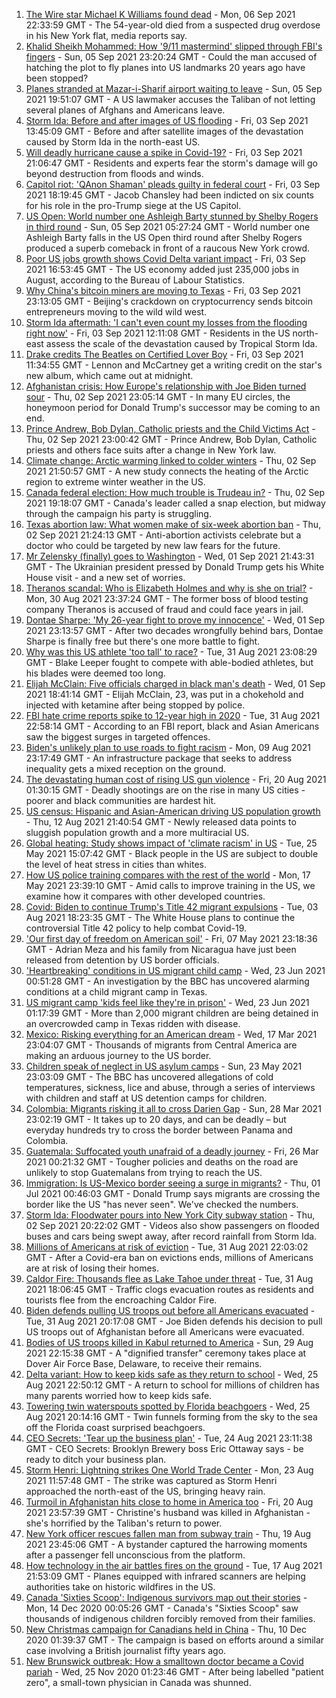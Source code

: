 1. [The Wire star Michael K Williams found dead](https://www.bbc.co.uk/news/world-us-canada-58470253?at_medium=RSS&at_campaign=KARANGA) - Mon, 06 Sep 2021 22:33:59 GMT - The 54-year-old died from a suspected drug overdose in his New York flat, media reports say.
2. [Khalid Sheikh Mohammed: How '9/11 mastermind' slipped through FBI's fingers](https://www.bbc.co.uk/news/world-us-canada-58393231?at_medium=RSS&at_campaign=KARANGA) - Sun, 05 Sep 2021 23:20:24 GMT - Could the man accused of hatching the plot to fly planes into US landmarks 20 years ago have been stopped?
3. [Planes stranded at Mazar-i-Sharif airport waiting to leave](https://www.bbc.co.uk/news/world-asia-58455959?at_medium=RSS&at_campaign=KARANGA) - Sun, 05 Sep 2021 19:51:07 GMT - A US lawmaker accuses the Taliban of not letting several planes of Afghans and Americans leave.
4. [Storm Ida: Before and after images of US flooding](https://www.bbc.co.uk/news/world-us-canada-58434171?at_medium=RSS&at_campaign=KARANGA) - Fri, 03 Sep 2021 13:45:09 GMT - Before and after satellite images of the devastation caused by Storm Ida in the north-east US.
5. [Will deadly hurricane cause a spike in Covid-19?](https://www.bbc.co.uk/news/world-us-canada-58439863?at_medium=RSS&at_campaign=KARANGA) - Fri, 03 Sep 2021 21:06:47 GMT - Residents and experts fear the storm's damage will go beyond destruction from floods and winds.
6. [Capitol riot: 'QAnon Shaman' pleads guilty in federal court](https://www.bbc.co.uk/news/world-us-canada-58441174?at_medium=RSS&at_campaign=KARANGA) - Fri, 03 Sep 2021 18:19:45 GMT - Jacob Chansley had been indicted on six counts for his role in the pro-Trump siege at the US Capitol.
7. [US Open: World number one Ashleigh Barty stunned by Shelby Rogers in third round](https://www.bbc.co.uk/sport/tennis/58450803?at_medium=RSS&at_campaign=KARANGA) - Sun, 05 Sep 2021 05:27:24 GMT - World number one Ashleigh Barty falls in the US Open third round after Shelby Rogers produced a superb comeback in front of a raucous New York crowd.
8. [Poor US jobs growth shows Covid Delta variant impact](https://www.bbc.co.uk/news/business-58432350?at_medium=RSS&at_campaign=KARANGA) - Fri, 03 Sep 2021 16:53:45 GMT - The US economy added just 235,000 jobs in August, according to the Bureau of Labour Statistics.
9. [Why China's bitcoin miners are moving to Texas](https://www.bbc.co.uk/news/world-us-canada-58414555?at_medium=RSS&at_campaign=KARANGA) - Fri, 03 Sep 2021 23:13:05 GMT - Beijing's crackdown on cryptocurrency sends bitcoin entrepreneurs moving to the wild wild west.
10. [Storm Ida aftermath: 'I can't even count my losses from the flooding right now'](https://www.bbc.co.uk/news/world-us-canada-58432047?at_medium=RSS&at_campaign=KARANGA) - Fri, 03 Sep 2021 12:11:08 GMT - Residents in the US north-east assess the scale of the devastation caused by Tropical Storm Ida.
11. [Drake credits The Beatles on Certified Lover Boy](https://www.bbc.co.uk/news/entertainment-arts-58433024?at_medium=RSS&at_campaign=KARANGA) - Fri, 03 Sep 2021 11:34:55 GMT - Lennon and McCartney get a writing credit on the star's new album, which came out at midnight.
12. [Afghanistan crisis: How Europe's relationship with Joe Biden turned sour](https://www.bbc.co.uk/news/world-europe-58416848?at_medium=RSS&at_campaign=KARANGA) - Thu, 02 Sep 2021 23:05:14 GMT - In many EU circles, the honeymoon period for Donald Trump's successor may be coming to an end.
13. [Prince Andrew, Bob Dylan, Catholic priests and the Child Victims Act](https://www.bbc.co.uk/news/world-us-canada-58322592?at_medium=RSS&at_campaign=KARANGA) - Thu, 02 Sep 2021 23:00:42 GMT - Prince Andrew, Bob Dylan, Catholic priests and others face suits after a change in New York law.
14. [Climate change: Arctic warming linked to colder winters](https://www.bbc.co.uk/news/science-environment-58425526?at_medium=RSS&at_campaign=KARANGA) - Thu, 02 Sep 2021 21:50:57 GMT - A new study connects the heating of the Arctic region to extreme winter weather in the US.
15. [Canada federal election: How much trouble is Trudeau in?](https://www.bbc.co.uk/news/world-us-canada-58389802?at_medium=RSS&at_campaign=KARANGA) - Thu, 02 Sep 2021 19:18:07 GMT - Canada's leader called a snap election, but midway through the campaign his party is struggling.
16. [Texas abortion law: What women make of six-week abortion ban](https://www.bbc.co.uk/news/world-us-canada-58416037?at_medium=RSS&at_campaign=KARANGA) - Thu, 02 Sep 2021 21:24:13 GMT - Anti-abortion activists celebrate but a doctor who could be targeted by new law fears for the future.
17. [Mr Zelensky (finally) goes to Washington](https://www.bbc.co.uk/news/world-us-canada-58414184?at_medium=RSS&at_campaign=KARANGA) - Wed, 01 Sep 2021 21:43:31 GMT - The Ukrainian president pressed by Donald Trump gets his White House visit - and a new set of worries.
18. [Theranos scandal: Who is Elizabeth Holmes and why is she on trial?](https://www.bbc.co.uk/news/business-58336998?at_medium=RSS&at_campaign=KARANGA) - Mon, 30 Aug 2021 23:37:24 GMT - The former boss of blood testing company Theranos is accused of fraud and could face years in jail.
19. [Dontae Sharpe: 'My 26-year fight to prove my innocence'](https://www.bbc.co.uk/news/world-us-canada-58413322?at_medium=RSS&at_campaign=KARANGA) - Wed, 01 Sep 2021 23:13:57 GMT - After two decades wrongfully behind bars, Dontae Sharpe is finally free but there's one more battle to fight.
20. [Why was this US athlete 'too tall' to race?](https://www.bbc.co.uk/news/disability-58398944?at_medium=RSS&at_campaign=KARANGA) - Tue, 31 Aug 2021 23:08:29 GMT - Blake Leeper fought to compete with able-bodied athletes, but his blades were deemed too long.
21. [Elijah McClain: Five officials charged in black man's death](https://www.bbc.co.uk/news/world-us-canada-58414183?at_medium=RSS&at_campaign=KARANGA) - Wed, 01 Sep 2021 18:41:14 GMT - Elijah McClain, 23, was put in a chokehold and injected with ketamine after being stopped by police.
22. [FBI hate crime reports spike to 12-year high in 2020](https://www.bbc.co.uk/news/world-us-canada-58402839?at_medium=RSS&at_campaign=KARANGA) - Tue, 31 Aug 2021 22:58:14 GMT - According to an FBI report, black and Asian Americans saw the biggest surges in targeted offences.
23. [Biden's unlikely plan to use roads to fight racism](https://www.bbc.co.uk/news/world-us-canada-58106414?at_medium=RSS&at_campaign=KARANGA) - Mon, 09 Aug 2021 23:17:49 GMT - An infrastructure package that seeks to address inequality gets a mixed reception on the ground.
24. [The devastating human cost of rising US gun violence](https://www.bbc.co.uk/news/world-us-canada-58207384?at_medium=RSS&at_campaign=KARANGA) - Fri, 20 Aug 2021 01:30:15 GMT - Deadly shootings are on the rise in many US cities - poorer and black communities are hardest hit.
25. [US census: Hispanic and Asian-American driving US population growth](https://www.bbc.co.uk/news/world-us-canada-58195166?at_medium=RSS&at_campaign=KARANGA) - Thu, 12 Aug 2021 21:40:54 GMT - Newly released data points to sluggish population growth and a more multiracial US.
26. [Global heating: Study shows impact of 'climate racism' in US](https://www.bbc.co.uk/news/science-environment-57235904?at_medium=RSS&at_campaign=KARANGA) - Tue, 25 May 2021 15:07:42 GMT - Black people in the US are subject to double the level of heat stress in cities than whites.
27. [How US police training compares with the rest of the world](https://www.bbc.co.uk/news/world-us-canada-56834733?at_medium=RSS&at_campaign=KARANGA) - Mon, 17 May 2021 23:39:10 GMT - Amid calls to improve training in the US, we examine how it compares with other developed countries.
28. [Covid: Biden to continue Trump's Title 42 migrant expulsions](https://www.bbc.co.uk/news/world-us-canada-58077311?at_medium=RSS&at_campaign=KARANGA) - Tue, 03 Aug 2021 18:23:35 GMT - The White House plans to continue the controversial Title 42 policy to help combat Covid-19.
29. ['Our first day of freedom on American soil'](https://www.bbc.co.uk/news/world-us-canada-57022918?at_medium=RSS&at_campaign=KARANGA) - Fri, 07 May 2021 23:18:36 GMT - Adrian Meza and his family from Nicaragua have just been released from detention by US border officials.
30. ['Heartbreaking' conditions in US migrant child camp](https://www.bbc.co.uk/news/world-us-canada-57561760?at_medium=RSS&at_campaign=KARANGA) - Wed, 23 Jun 2021 00:51:28 GMT - An investigation by the BBC has uncovered alarming conditions at a child migrant camp in Texas.
31. [US migrant camp 'kids feel like they're in prison'](https://www.bbc.co.uk/news/world-us-canada-57576306?at_medium=RSS&at_campaign=KARANGA) - Wed, 23 Jun 2021 01:17:39 GMT - More than 2,000 migrant children are being detained in an overcrowded camp in Texas ridden with disease.
32. [Mexico: Risking everything for an American dream](https://www.bbc.co.uk/news/world-us-canada-56432363?at_medium=RSS&at_campaign=KARANGA) - Wed, 17 Mar 2021 23:04:07 GMT - Thousands of migrants from Central America are making an arduous journey to the US border.
33. [Children speak of neglect in US asylum camps](https://www.bbc.co.uk/news/world-us-canada-57149721?at_medium=RSS&at_campaign=KARANGA) - Sun, 23 May 2021 23:03:09 GMT - The BBC has uncovered allegations of cold temperatures, sickness, lice and abuse, through a series of interviews with children and staff at US detention camps for children.
34. [Colombia: Migrants risking it all to cross Darien Gap](https://www.bbc.co.uk/news/world-latin-america-56544700?at_medium=RSS&at_campaign=KARANGA) - Sun, 28 Mar 2021 23:02:19 GMT - It takes up to 20 days, and can be deadly – but everyday hundreds try to cross the border between Panama and Colombia.
35. [Guatemala: Suffocated youth unafraid of a deadly journey](https://www.bbc.co.uk/news/world-latin-america-56260568?at_medium=RSS&at_campaign=KARANGA) - Fri, 26 Mar 2021 00:21:32 GMT - Tougher policies and deaths on the road are unlikely to stop Guatemalans from trying to reach the US.
36. [Immigration: Is US-Mexico border seeing a surge in migrants?](https://www.bbc.co.uk/news/57656959?at_medium=RSS&at_campaign=KARANGA) - Thu, 01 Jul 2021 00:46:03 GMT - Donald Trump says migrants are crossing the border like the US "has never seen". We've checked the numbers.
37. [Storm Ida: Floodwater pours into New York City subway station](https://www.bbc.co.uk/news/world-us-canada-58418627?at_medium=RSS&at_campaign=KARANGA) - Thu, 02 Sep 2021 20:22:02 GMT - Videos also show passengers on flooded buses and cars being swept away, after record rainfall from Storm Ida.
38. [Millions of Americans at risk of eviction](https://www.bbc.co.uk/news/world-us-canada-58403607?at_medium=RSS&at_campaign=KARANGA) - Tue, 31 Aug 2021 22:03:02 GMT - After a Covid-era ban on evictions ends, millions of Americans are at risk of losing their homes.
39. [Caldor Fire: Thousands flee as Lake Tahoe under threat](https://www.bbc.co.uk/news/world-us-canada-58402381?at_medium=RSS&at_campaign=KARANGA) - Tue, 31 Aug 2021 18:06:45 GMT - Traffic clogs evacuation routes as residents and tourists flee from the encroaching Caldor Fire.
40. [Biden defends pulling US troops out before all Americans evacuated](https://www.bbc.co.uk/news/world-us-canada-58403601?at_medium=RSS&at_campaign=KARANGA) - Tue, 31 Aug 2021 20:17:08 GMT - Joe Biden defends his decision to pull US troops out of Afghanistan before all Americans were evacuated.
41. [Bodies of US troops killed in Kabul returned to America](https://www.bbc.co.uk/news/world-us-canada-58380339?at_medium=RSS&at_campaign=KARANGA) - Sun, 29 Aug 2021 22:15:38 GMT - A "dignified transfer" ceremony takes place at Dover Air Force Base, Delaware, to receive their remains.
42. [Delta variant: How to keep kids safe as they return to school](https://www.bbc.co.uk/news/world-us-canada-58208076?at_medium=RSS&at_campaign=KARANGA) - Wed, 25 Aug 2021 22:50:12 GMT - A return to school for millions of children has many parents worried how to keep kids safe.
43. [Towering twin waterspouts spotted by Florida beachgoers](https://www.bbc.co.uk/news/world-us-canada-58336868?at_medium=RSS&at_campaign=KARANGA) - Wed, 25 Aug 2021 20:14:16 GMT - Twin funnels forming from the sky to the sea off the Florida coast surprised beachgoers.
44. [CEO Secrets: 'Tear up the business plan'](https://www.bbc.co.uk/news/business-58316843?at_medium=RSS&at_campaign=KARANGA) - Tue, 24 Aug 2021 23:11:38 GMT - CEO Secrets: Brooklyn Brewery boss Eric Ottaway says - be ready to ditch your business plan.
45. [Storm Henri: Lightning strikes One World Trade Center](https://www.bbc.co.uk/news/world-us-canada-58304611?at_medium=RSS&at_campaign=KARANGA) - Mon, 23 Aug 2021 11:57:48 GMT - The strike was captured as Storm Henri approached the north-east of the US, bringing heavy rain.
46. [Turmoil in Afghanistan hits close to home in America too](https://www.bbc.co.uk/news/world-us-canada-58288575?at_medium=RSS&at_campaign=KARANGA) - Fri, 20 Aug 2021 23:57:39 GMT - Christine's husband was killed in Afghanistan - she's horrified by the Taliban's return to power.
47. [New York officer rescues fallen man from subway train](https://www.bbc.co.uk/news/world-us-canada-58277097?at_medium=RSS&at_campaign=KARANGA) - Thu, 19 Aug 2021 23:45:06 GMT - A bystander captured the harrowing moments after a passenger fell unconscious from the platform.
48. [How technology in the air battles fires on the ground](https://www.bbc.co.uk/news/world-us-canada-58248261?at_medium=RSS&at_campaign=KARANGA) - Tue, 17 Aug 2021 21:53:09 GMT - Planes equipped with infrared scanners are helping authorities take on historic wildfires in the US.
49. [Canada 'Sixties Scoop': Indigenous survivors map out their stories](https://www.bbc.co.uk/news/world-us-canada-55269251?at_medium=RSS&at_campaign=KARANGA) - Mon, 14 Dec 2020 00:05:26 GMT - Canada's "Sixties Scoop" saw thousands of indigenous children forcibly removed from their families.
50. [New Christmas campaign for Canadians held in China](https://www.bbc.co.uk/news/world-us-canada-55249770?at_medium=RSS&at_campaign=KARANGA) - Thu, 10 Dec 2020 01:39:37 GMT - The campaign is based on efforts around a similar case involving a British journalist fifty years ago.
51. [New Brunswick outbreak: How a smalltown doctor became a Covid pariah](https://www.bbc.co.uk/news/world-us-canada-54686672?at_medium=RSS&at_campaign=KARANGA) - Wed, 25 Nov 2020 01:23:46 GMT - After being labelled "patient zero", a small-town physician in Canada was shunned.
